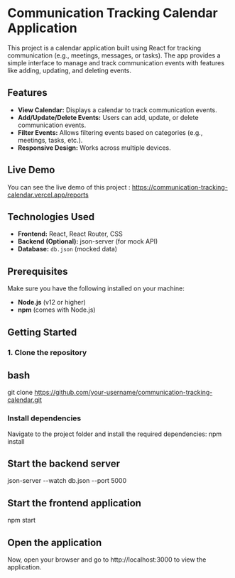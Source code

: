# Communication Tracking Calendar Application

This project is a calendar application built using React for tracking communication (e.g., meetings, messages, or tasks). The app provides a simple interface to manage and track communication events with features like adding, updating, and deleting events.

## Features

- **View Calendar:** Displays a calendar to track communication events.
- **Add/Update/Delete Events:** Users can add, update, or delete communication events.
- **Filter Events:** Allows filtering events based on categories (e.g., meetings, tasks, etc.).
- **Responsive Design:** Works across multiple devices.

## Live Demo

You can see the live demo of this project : https://communication-tracking-calendar.vercel.app/reports

## Technologies Used

- **Frontend:** React, React Router, CSS
- **Backend (Optional):** json-server (for mock API)
- **Database:** `db.json` (mocked data)

## Prerequisites

Make sure you have the following installed on your machine:

- **Node.js** (v12 or higher)
- **npm** (comes with Node.js)

## Getting Started

### 1. Clone the repository

## bash
git clone https://github.com/your-username/communication-tracking-calendar.git

### Install dependencies
Navigate to the project folder and install the required dependencies:
npm install

## Start the backend server
json-server --watch db.json --port 5000

## Start the frontend application
npm start

## Open the application
Now, open your browser and go to http://localhost:3000 to view the application.


